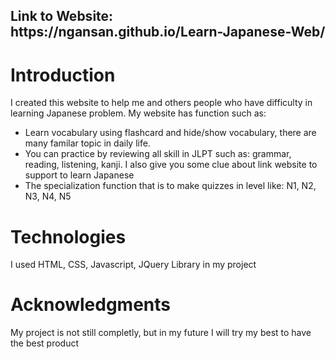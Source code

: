 <h2>Link to Website: https://ngansan.github.io/Learn-Japanese-Web/</h2>
<h1>Introduction</h1>
<p>I created this website to help me and others people who have difficulty in learning Japanese problem. My website has function such as: </p>
<ul>
  <li> Learn vocabulary using flashcard and hide/show vocabulary, there are many familar topic in daily life.</li>
  <li> You can practice by reviewing all skill in JLPT such as:  grammar, reading, listening, kanji. I also give you some clue about link website to support to learn Japanese</li>
  <li>The specialization function that is to make quizzes in level like: N1, N2, N3, N4, N5</li>
</ul>
<h1>Technologies</h1>
<p>I used HTML, CSS, Javascript, JQuery Library in my project</p>
<h1>Acknowledgments</h1>
<p>My project is not still completly, but in my future I will try my best to have the best product</p>
